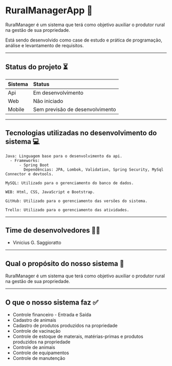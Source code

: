 # RuralManagerApp :tractor:
RuralManager é um sistema que terá como objetivo auxiliar o produtor rural na gestão de sua propriedade.

Está sendo desenvolvido como case de estudo e prática de programação, análise e levantamento de requisitos.

--------
## Status do projeto :hourglass_flowing_sand:
Sistema  | Status
:--------|:---------------------------------------
Api      | Em desenvolvimento
Web      | Não iniciado
Mobile   | Sem previsão de desenvolvimento

--------
## Tecnologias utilizadas no desenvolvimento do sistema :computer:

```
Java: Linguagem base para o desenvolvimento da api.
  - Frameworks:
      - Spring Boot
        Dependências: JPA, Lombok, Validation, Spring Security, MySql Connector e devtools.
```
```
MySQL: Utilizado para o gerenciamento do banco de dados.
```
```
WEB: Html, CSS, JavaScript e Bootstrap.
```
```
GitHub: Utilizado para o gerenciamento das versões do sistema.
```
```
Trello: Utilizado para o gerenciamento das atividades.
```
--------

## Time de desenvolvedores :mage_man:
* Vinicius G. Saggioratto
--------

## Qual o propósito do nosso sistema :handshake:
RuralManager é um sistema que terá como objetivo auxiliar o produtor rural na gestão de sua propriedade.

--------
## O que o nosso sistema faz :white_check_mark:
* Controle financeiro - Entrada e Saída
* Cadastro de animais
* Cadastro de produtos produzidos na propriedade
* Controle de vacinação
* Controle de estoque de materais, matérias-primas e produtos produzidos na propriedade
* Controle de animais
* Controle de equipamentos
* Controle de manutenção
